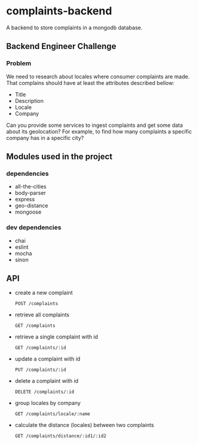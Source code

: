 # complaints-backend
A backend to store complaints in a mongodb database.

## Backend Engineer Challenge

### Problem

We need to research about locales where consumer complaints are made. That complains should have at least the attributes described bellow:

 - Title
 - Description
 - Locale
 - Company

Can you provide some services to ingest complaints and get some data about its geolocation? For example, to find how many complaints a specific company has in a specific city?

## Modules used in the project

### dependencies

* all-the-cities
* body-parser
* express
* geo-distance
* mongoose

### dev dependencies

* chai
* eslint
* mocha
* sinon 

## API

- create a new complaint
    
    `POST /complaints`

- retrieve all complaints
    
    `GET /complaints`

- retrieve a single complaint with id
   
   `GET /complaints/:id`

- update a complaint with id

    `PUT /complaints/:id`

- delete a complaint with id
   
   `DELETE /complaints/:id`

- group locales by company
    
    `GET /complaints/locale/:name`

- calculate the distance (locales) between two complaints

    `GET /complaints/distance/:id1/:id2`

